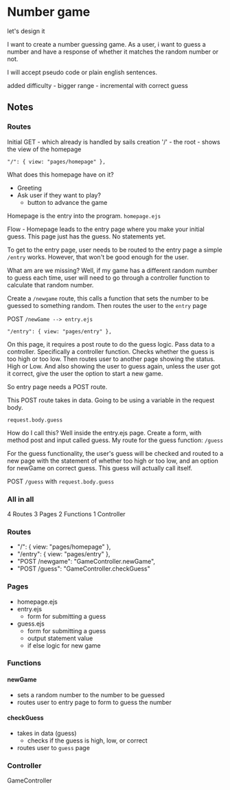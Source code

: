 # Number game
let's design it

I want to create a number guessing game. 
As a user, i want to guess a number and have a response of whether it matches the random number or not. 

I will accept pseudo code or plain english sentences.

added difficulty - bigger range - incremental with correct guess

## Notes

### Routes

Initial GET - which already is handled by sails creation
'/' - the root - shows the view of the homepage
  
    "/": { view: "pages/homepage" },

What does this homepage have on it? 
 - Greeting
 - Ask user if they want to play?
   - button to advance the game

Homepage is the entry into the program. 
`homepage.ejs`

Flow - Homepage leads to the entry page where you make your initial guess. This page just has the guess. No statements yet. 

To get to the entry page, user needs to be routed to the entry page
a simple `/entry` works. However, that won't be good enough for the user. 

What am are we missing? Well, if my game has a different random number to guess each time, user will need to go through a controller function to calculate that random number. 

Create a `/newgame` route, this calls a function that sets the number to be guessed to something random. Then routes the user to the `entry` page

POST `/newGame --> entry.ejs`

    "/entry": { view: "pages/entry" },

On this page, it requires a post route to do the guess logic. Pass data to a controller. Specifically a controller function. Checks whether the guess is too high or too low. Then routes user to another page showing the status. High or Low. And also showing the user to guess again, unless the user got it correct, give the user the option to start a new game.

So entry page needs a POST route.  

This POST route takes in data. 
Going to be using a variable in the request body.  

`request.body.guess`

How do I call this? Well inside the entry.ejs page. Create a form, with method post and input called guess. 
My route for the guess function:
`/guess`

For the guess functionality, the user's guess will be checked and routed to a new page with the statement of whether too high or too low, and an option for newGame on correct guess. This guess will actually call itself. 

POST `/guess` with `request.body.guess`

### All in all
4 Routes
3 Pages
2 Functions
1 Controller

### Routes
- "/": { view: "pages/homepage" },
- "/entry": { view: "pages/entry" },
- "POST /newgame": "GameController.newGame",
- "POST /guess": "GameController.checkGuess"

### Pages
- homepage.ejs
- entry.ejs
  - form for submitting a guess
- guess.ejs
  - form for submitting a guess
  - output statement value
  - if else logic for new game

### Functions
#### newGame
  - sets a random number to the number to be guessed
  - routes user to entry page to form to guess the number
#### checkGuess
  - takes in data (guess) 
    - checks if the guess is high, low, or correct
  - routes user to `guess` page

### Controller
GameController






